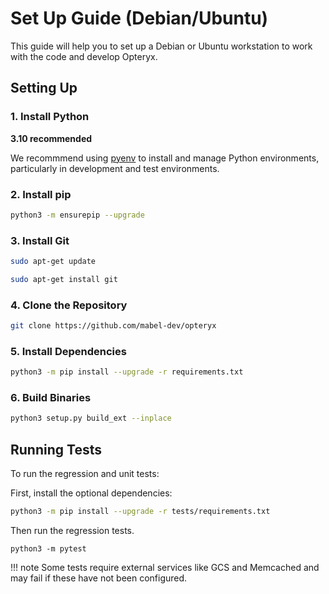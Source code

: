 # Set Up Guide (Debian/Ubuntu)

This guide will help you to set up a Debian or Ubuntu workstation to work with the code and develop Opteryx.

## Setting Up

### 1. Install Python 

**3.10 recommended** 

We recommmend using [pyenv](https://github.com/pyenv/pyenv) to install and manage Python environments, particularly in development and test environments.

### 2. Install pip   

~~~bash
python3 -m ensurepip --upgrade
~~~

### 3. Install Git   

~~~bash
sudo apt-get update
~~~

~~~bash
sudo apt-get install git
~~~

### 4. Clone the Repository   

~~~bash
git clone https://github.com/mabel-dev/opteryx
~~~

### 5. Install Dependencies   

~~~bash
python3 -m pip install --upgrade -r requirements.txt
~~~

### 6. Build Binaries   

~~~bash
python3 setup.py build_ext --inplace
~~~

## Running Tests

To run the regression and unit tests:

First, install the optional dependencies:

~~~bash
python3 -m pip install --upgrade -r tests/requirements.txt
~~~

Then run the regression tests.

~~~
python3 -m pytest
~~~

!!! note
    Some tests require external services like GCS and Memcached and may fail if these have not been configured.